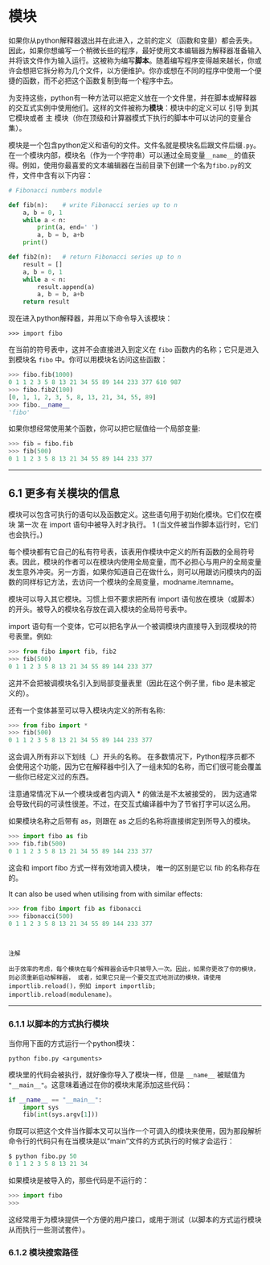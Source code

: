 # 模块

如果你从python解释器退出并在此进入，之前的定义（函数和变量）都会丢失。因此，如果你想编写一个稍微长些的程序，最好使用文本编辑器为解释器准备输入并将该文件作为输入运行。这被称为编写**脚本**。随着编写程序变得越来越长，你或许会想把它拆分称为几个文件，以方便维护。你亦或想在不同的程序中使用一个便捷的函数，而不必把这个函数复制到每一个程序中去。

为支持这些，python有一种方法可以把定义放在一个文件里，并在脚本或解释器的交互式实例中使用他们。这样的文件被称为**模块**：模块中的定义可以 引导 到其它模块或者 主 模块（你在顶级和计算器模式下执行的脚本中可以访问的变量合集）。

模块是一个包含python定义和语句的文件。文件名就是模块名后跟文件后缀`.py`。
在一个模块内部，模块名（作为一个字符串）可以通过全局变量`__name__`的值获得。例如，使用你最喜爱的文本编辑器在当前目录下创建一个名为`fibo.py`的文件，文件中含有以下内容：

```py
# Fibonacci numbers module

def fib(n):    # write Fibonacci series up to n
    a, b = 0, 1
    while a < n:
        print(a, end=' ')
        a, b = b, a+b
    print()

def fib2(n):   # return Fibonacci series up to n
    result = []
    a, b = 0, 1
    while a < n:
        result.append(a)
        a, b = b, a+b
    return result
```

现在进入python解释器，并用以下命令导入该模块：

`>>> import fibo`

在当前的符号表中，这并不会直接进入到定义在 `fibo` 函数内的名称；它只是进入到模块名 `fibo` 中。你可以用模块名访问这些函数：

```py
>>> fibo.fib(1000)
0 1 1 2 3 5 8 13 21 34 55 89 144 233 377 610 987
>>> fibo.fib2(100)
[0, 1, 1, 2, 3, 5, 8, 13, 21, 34, 55, 89]
>>> fibo.__name__
'fibo'
```

如果你想经常使用某个函数，你可以把它赋值给一个局部变量:

```py
>>> fib = fibo.fib
>>> fib(500)
0 1 1 2 3 5 8 13 21 34 55 89 144 233 377
```

---

## 6.1 更多有关模块的信息

模块可以包含可执行的语句以及函数定义。这些语句用于初始化模块。它们仅在模块 第一次 在 import 语句中被导入时才执行。 1 (当文件被当作脚本运行时，它们也会执行。)

每个模块都有它自己的私有符号表，该表用作模块中定义的所有函数的全局符号表。因此，模块的作者可以在模块内使用全局变量，而不必担心与用户的全局变量发生意外冲突。另一方面，如果你知道自己在做什么，则可以用跟访问模块内的函数的同样标记方法，去访问一个模块的全局变量，modname.itemname。

模块可以导入其它模块。习惯上但不要求把所有 import 语句放在模块（或脚本）的开头。被导入的模块名存放在调入模块的全局符号表中。

import 语句有一个变体，它可以把名字从一个被调模块内直接导入到现模块的符号表里。例如:

```py
>>> from fibo import fib, fib2
>>> fib(500)
0 1 1 2 3 5 8 13 21 34 55 89 144 233 377
```

这并不会把被调模块名引入到局部变量表里（因此在这个例子里，fibo 是未被定义的）。

还有一个变体甚至可以导入模块内定义的所有名称:


```py
>>> from fibo import *
>>> fib(500)
0 1 1 2 3 5 8 13 21 34 55 89 144 233 377
```

这会调入所有非以下划线（\_）开头的名称。 在多数情况下，Python程序员都不会使用这个功能，因为它在解释器中引入了一组未知的名称，而它们很可能会覆盖一些你已经定义过的东西。

注意通常情况下从一个模块或者包内调入 \* 的做法是不太被接受的， 因为这通常会导致代码的可读性很差。不过，在交互式编译器中为了节省打字可以这么用。

如果模块名称之后带有 as，则跟在 as 之后的名称将直接绑定到所导入的模块。


```py
>>> import fibo as fib
>>> fib.fib(500)
0 1 1 2 3 5 8 13 21 34 55 89 144 233 377
```

这会和 import fibo 方式一样有效地调入模块， 唯一的区别是它以 fib 的名称存在的。

It can also be used when utilising from with similar effects:

```py
>>> from fibo import fib as fibonacci
>>> fibonacci(500)
0 1 1 2 3 5 8 13 21 34 55 89 144 233 377
```

```


注解

出于效率的考虑，每个模块在每个解释器会话中只被导入一次。因此，如果你更改了你的模块，则必须重新启动解释器， 或者，如果它只是一个要交互式地测试的模块，请使用 importlib.reload()，例如 import importlib; importlib.reload(modulename)。
```

---

### 6.1.1 以脚本的方式执行模块

当你用下面的方式运行一个python模块：

`python fibo.py <arguments>`

模块里的代码会被执行，就好像你导入了模块一样，但是 `__name__` 被赋值为 `"__main__"`。这意味着通过在你的模块末尾添加这些代码：

```py
if __name__ == "__main__":
	import sys
	fib(int(sys.argv[1]))
```

你既可以把这个文件当作脚本又可以当作一个可调入的模块来使用，因为那段解析命令行的代码只有在当模块是以“main”文件的方式执行的时候才会运行：

```py
$ python fibo.py 50
0 1 1 2 3 5 8 13 21 34
```

如果模块是被导入的，那些代码是不运行的：

```py
>>> import fibo
>>>
```

这经常用于为模块提供一个方便的用户接口，或用于测试（以脚本的方式运行模块从而执行一些测试套件）。

### 6.1.2 模块搜索路径

























